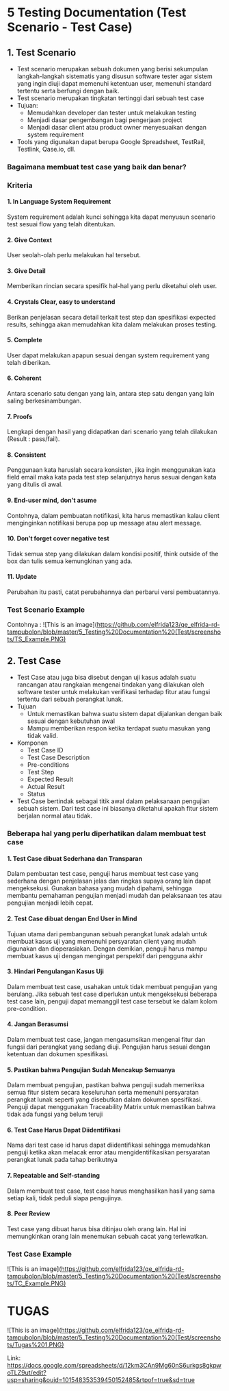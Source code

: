# 5 Testing Documentation (Test Scenario - Test Case)

## 1. Test Scenario
- Test scenario merupakan sebuah dokumen yang berisi sekumpulan langkah-langkah sistematis yang disusun software tester agar sistem yang ingin diuji dapat memenuhi ketentuan user, memenuhi standard tertentu serta berfungi dengan baik.
- Test scenario merupakan tingkatan tertinggi dari sebuah test case
- Tujuan:
  - Memudahkan developer dan tester untuk melakukan testing
  - Menjadi dasar pengembangan bagi pengerjaan project 
  - Menjadi dasar client atau product owner menyesuaikan dengan system requirement
- Tools yang digunakan dapat berupa Google Spreadsheet, TestRail, Testlink, Qase.io, dll.

### Bagaimana membuat test case yang baik dan benar?
### Kriteria
#### 1. In Language System Requirement
System requirement adalah kunci sehingga kita dapat menyusun scenario test sesuai flow yang telah ditentukan.
#### 2. Give Context
User seolah-olah perlu melakukan hal tersebut.
#### 3. Give Detail
Memberikan rincian secara spesifik hal-hal yang perlu diketahui oleh user.
#### 4. Crystals Clear, easy to understand
Berikan penjelasan secara detail terkait test step dan spesifikasi expected results, sehingga akan memudahkan kita dalam melakukan proses testing.
#### 5. Complete
User dapat melakukan apapun sesuai dengan system requirement yang telah diberikan.
#### 6. Coherent
Antara scenario satu dengan yang lain, antara step satu dengan yang lain saling berkesinambungan.
#### 7. Proofs
Lengkapi dengan hasil yang didapatkan dari scenario yang telah dilakukan (Result : pass/fail).
#### 8. Consistent
Penggunaan kata haruslah secara konsisten, jika ingin menggunakan kata field email maka kata pada test step selanjutnya harus sesuai dengan kata yang ditulis di awal.
#### 9. End-user mind, don't asume
Contohnya, dalam pembuatan notifikasi, kita harus memastikan kalau client menginginkan notifikasi berupa pop up message atau alert message.
#### 10. Don’t forget cover negative test
Tidak semua step yang dilakukan dalam kondisi positif, think outside of the box dan tulis semua kemungkinan yang ada.
#### 11. Update
Perubahan itu pasti, catat perubahannya dan perbarui versi pembuatannya.

### Test Scenario Example
Contohnya :
![This is an image](https://github.com/elfrida123/qe_elfrida-rd-tampubolon/blob/master/5_Testing%20Documentation%20(Test/screenshots/TS_Example.PNG)

## 2. Test Case
- Test Case atau juga bisa disebut dengan uji kasus adalah suatu rancangan atau rangkaian mengenai tindakan yang dilakukan oleh software tester untuk melakukan verifikasi terhadap fitur atau fungsi tertentu dari sebuah perangkat lunak.
- Tujuan 
  - Untuk memastikan bahwa suatu sistem dapat dijalankan dengan baik sesuai dengan kebutuhan awal
  - Mampu memberikan respon ketika terdapat suatu masukan yang tidak valid.
- Komponen
	- Test Case ID
	- Test Case Description
	- Pre-conditions
	- Test Step
	- Expected Result
	- Actual Result
	- Status
- Test Case bertindak sebagai titik awal dalam pelaksanaan pengujian sebuah sistem. Dari test case ini biasanya diketahui apakah fitur sistem berjalan normal atau tidak.

### Beberapa hal yang perlu diperhatikan dalam membuat test case
#### 1. Test Case dibuat Sederhana dan Transparan
Dalam pembuatan test case, penguji harus membuat test case yang sederhana dengan penjelasan jelas dan ringkas supaya orang lain dapat mengeksekusi. Gunakan bahasa yang mudah dipahami, sehingga membantu pemahaman pengujian menjadi mudah dan pelaksanaan tes atau pengujian menjadi lebih cepat.
#### 2. Test Case dibuat dengan End User in Mind
Tujuan utama dari pembangunan sebuah perangkat lunak adalah untuk membuat kasus uji yang memenuhi persyaratan client yang mudah digunakan dan dioperasiakan. Dengan demikian, penguji harus mampu membuat kasus uji dengan mengingat perspektif dari pengguna akhir
#### 3. Hindari Pengulangan Kasus Uji
Dalam membuat test case, usahakan untuk tidak membuat pengujian yang berulang. Jika sebuah test case diperlukan untuk mengeksekusi beberapa test case lain, penguji dapat memanggil test case tersebut ke dalam kolom pre-condition.
#### 4. Jangan Berasumsi
Dalam membuat test case, jangan mengasumsikan mengenai fitur dan fungsi dari perangkat yang sedang diuji. Pengujian harus sesuai dengan ketentuan dan dokumen spesifikasi.
#### 5. Pastikan bahwa Pengujian Sudah Mencakup Semuanya
Dalam membuat pengujian, pastikan bahwa penguji sudah memeriksa semua fitur sistem secara keseluruhan serta memenuhi persyaratan perangkat lunak seperti yang disebutkan dalam dokumen spesifikasi. Penguji dapat menggunakan Traceability Matrix untuk memastikan bahwa tidak ada fungsi yang belum teruji
#### 6. Test Case Harus Dapat Diidentifikasi
Nama dari test case id harus dapat diidentifikasi sehingga memudahkan penguji ketika akan melacak error atau mengidentifikasikan persyaratan perangkat lunak pada tahap berikutnya
#### 7. Repeatable and Self-standing
Dalam membuat test case, test case harus menghasilkan hasil yang sama setiap kali, tidak peduli siapa pengujinya.
#### 8. Peer Review
Test case yang dibuat harus bisa ditinjau oleh orang lain. Hal ini memungkinkan orang lain menemukan sebuah cacat yang terlewatkan.

### Test Case Example
![This is an image](https://github.com/elfrida123/qe_elfrida-rd-tampubolon/blob/master/5_Testing%20Documentation%20(Test/screenshots/TC_Example.PNG)
# TUGAS
![This is an image](https://github.com/elfrida123/qe_elfrida-rd-tampubolon/blob/master/5_Testing%20Documentation%20(Test/screenshots/Tugas%201.PNG)

Link: https://docs.google.com/spreadsheets/d/12km3CAn9Mg60nS6urkgs8gkpwoTLZ9ut/edit?usp=sharing&ouid=101548353539450152485&rtpof=true&sd=true
